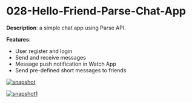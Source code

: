 # 028-Hello-Friend-Parse-Chat-App

**Description**: a simple chat app using Parse API.

**Features**:

-   User register and login
-   Send and receive messages
-   Message push notification in Watch App
-   Send pre-defined short messages to friends

[![snapshot][]][snapshot]


[![snapshot1][]][snapshot1]

[snapshot]: http://audreyli.me/wp-content/uploads/2015/05/snapshot4.gif
[snapshot1]: http://audreyli.me/wp-content/uploads/2015/05/snapshot11.gif

